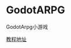 # GodotARPG
GodotArpg小游戏

[教程地址](https://m.youtube.com/watch?v=0mUoRdYe0s4&list=PLMQtM2GgbPEVuTgD4Ln17ombTg6EahSLr&index=1&pp=iAQB)
